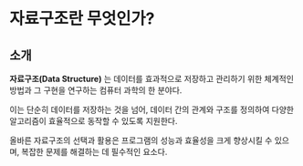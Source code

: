 # 자료구조란 무엇인가?

## 소개

**자료구조(Data Structure)** 는 데이터를 효과적으로 저장하고 관리하기 위한 체계적인 방법과 그 구현을 연구하는 컴퓨터 과학의 한 분야다. 

이는 단순히 데이터를 저장하는 것을 넘어, 데이터 간의 관계와 구조를 정의하여 다양한 알고리즘이 효율적으로 동작할 수 있도록 지원한다. 

올바른 자료구조의 선택과 활용은 프로그램의 성능과 효율성을 크게 향상시킬 수 있으며, 복잡한 문제를 해결하는 데 필수적인 요소다.